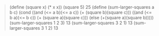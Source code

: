 > (define (square x) (* x x))
> (square 5)
25
> (define (sum-larger-squares a b c)
      (cond ((and (<= a b)(<= a c)) (+ (square b)(square c)))
            ((and (<= b a)(<= b c)) (+ (square a)(square c)))
            (else (+(square a)(square b)))))
> (sum-larger-squares 1 2 3)
13
> (sum-larger-squares 3 2 1)
13
> (sum-larger-squares 3 1 2)
13
